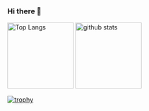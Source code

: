 ### Hi there 👋

<p align="left"> 
  <img alt="Top Langs" height="150px" src="https://github-readme-stats.vercel.app/api/top-langs/?username=Mizuha-hk&layout=compact&count_private=true&show_icons=true" />
  <img alt="github stats" height="150px" src="https://github-readme-stats.vercel.app/api?username=Mizuha-hk&count_private=true&show_icons=true&show_icons=true" />
</p>

[![trophy](https://github-profile-trophy.vercel.app/?username=Mizuha-hk&column=6
)](https://github.com/ryo-ma/github-profile-trophy)
